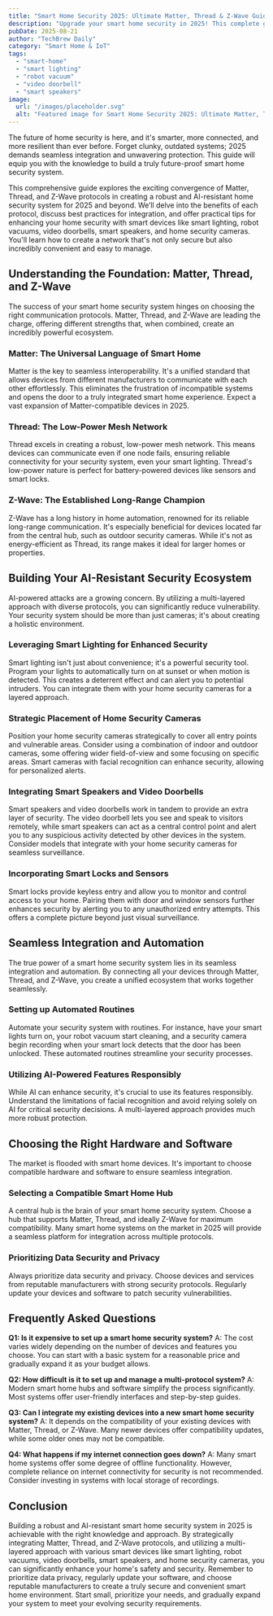 ```yaml
---
title: "Smart Home Security 2025: Ultimate Matter, Thread & Z-Wave Guide"
description: "Upgrade your smart home security in 2025! This complete guide covers seamless Matter, Thread & Z-Wave integration for AI-resistant protection, including smart lighting & video doorbells.  Boost your home's safety – read now!"
pubDate: 2025-08-21
author: "TechBrew Daily"
category: "Smart Home & IoT"
tags:
  - "smart-home"
  - "smart lighting"
  - "robot vacuum"
  - "video doorbell"
  - "smart speakers"
image:
  url: "/images/placeholder.svg"
  alt: "Featured image for Smart Home Security 2025: Ultimate Matter, Thread & Z-Wave Guide"
---
```


The future of home security is here, and it's smarter, more connected, and more resilient than ever before.  Forget clunky, outdated systems; 2025 demands seamless integration and unwavering protection.  This guide will equip you with the knowledge to build a truly future-proof smart home security system.

This comprehensive guide explores the exciting convergence of Matter, Thread, and Z-Wave protocols in creating a robust and AI-resistant home security system for 2025 and beyond. We’ll delve into the benefits of each protocol, discuss best practices for integration, and offer practical tips for enhancing your home security with smart devices like smart lighting, robot vacuums, video doorbells, smart speakers, and home security cameras.  You'll learn how to create a network that's not only secure but also incredibly convenient and easy to manage.

## Understanding the Foundation: Matter, Thread, and Z-Wave

The success of your smart home security system hinges on choosing the right communication protocols.  Matter, Thread, and Z-Wave are leading the charge, offering different strengths that, when combined, create an incredibly powerful ecosystem.

### Matter: The Universal Language of Smart Home

Matter is the key to seamless interoperability.  It's a unified standard that allows devices from different manufacturers to communicate with each other effortlessly.  This eliminates the frustration of incompatible systems and opens the door to a truly integrated smart home experience.  Expect a vast expansion of Matter-compatible devices in 2025.

### Thread: The Low-Power Mesh Network

Thread excels in creating a robust, low-power mesh network. This means devices can communicate even if one node fails, ensuring reliable connectivity for your security system, even your smart lighting. Thread's low-power nature is perfect for battery-powered devices like sensors and smart locks.

### Z-Wave: The Established Long-Range Champion

Z-Wave has a long history in home automation, renowned for its reliable long-range communication.  It's especially beneficial for devices located far from the central hub, such as outdoor security cameras. While it's not as energy-efficient as Thread, its range makes it ideal for larger homes or properties.

## Building Your AI-Resistant Security Ecosystem

AI-powered attacks are a growing concern.  By utilizing a multi-layered approach with diverse protocols, you can significantly reduce vulnerability.  Your security system should be more than just cameras; it's about creating a holistic environment.

### Leveraging Smart Lighting for Enhanced Security

Smart lighting isn't just about convenience; it's a powerful security tool.  Program your lights to automatically turn on at sunset or when motion is detected.  This creates a deterrent effect and can alert you to potential intruders.  You can integrate them with your home security cameras for a layered approach.

### Strategic Placement of Home Security Cameras

Position your home security cameras strategically to cover all entry points and vulnerable areas.  Consider using a combination of indoor and outdoor cameras, some offering wider field-of-view and some focusing on specific areas.  Smart cameras with facial recognition can enhance security, allowing for personalized alerts.

### Integrating Smart Speakers and Video Doorbells

Smart speakers and video doorbells work in tandem to provide an extra layer of security.  The video doorbell lets you see and speak to visitors remotely, while smart speakers can act as a central control point and alert you to any suspicious activity detected by other devices in the system.  Consider models that integrate with your home security cameras for seamless surveillance.


### Incorporating Smart Locks and Sensors

Smart locks provide keyless entry and allow you to monitor and control access to your home.  Pairing them with door and window sensors further enhances security by alerting you to any unauthorized entry attempts.  This offers a complete picture beyond just visual surveillance.

## Seamless Integration and Automation

The true power of a smart home security system lies in its seamless integration and automation.  By connecting all your devices through Matter, Thread, and Z-Wave, you create a unified ecosystem that works together seamlessly.

### Setting up Automated Routines

Automate your security system with routines.  For instance, have your smart lights turn on, your robot vacuum start cleaning, and a security camera begin recording when your smart lock detects that the door has been unlocked.  These automated routines streamline your security processes.


### Utilizing AI-Powered Features Responsibly

While AI can enhance security, it's crucial to use its features responsibly.  Understand the limitations of facial recognition and avoid relying solely on AI for critical security decisions.  A multi-layered approach provides much more robust protection.

## Choosing the Right Hardware and Software

The market is flooded with smart home devices.  It's important to choose compatible hardware and software to ensure seamless integration.

### Selecting a Compatible Smart Home Hub

A central hub is the brain of your smart home security system.   Choose a hub that supports Matter, Thread, and ideally Z-Wave for maximum compatibility.  Many smart home systems on the market in 2025 will provide a seamless platform for integration across multiple protocols.

### Prioritizing Data Security and Privacy

Always prioritize data security and privacy.  Choose devices and services from reputable manufacturers with strong security protocols.  Regularly update your devices and software to patch security vulnerabilities.

## Frequently Asked Questions

**Q1: Is it expensive to set up a smart home security system?**  A: The cost varies widely depending on the number of devices and features you choose.  You can start with a basic system for a reasonable price and gradually expand it as your budget allows.

**Q2: How difficult is it to set up and manage a multi-protocol system?** A: Modern smart home hubs and software simplify the process significantly.  Most systems offer user-friendly interfaces and step-by-step guides.

**Q3: Can I integrate my existing devices into a new smart home security system?** A: It depends on the compatibility of your existing devices with Matter, Thread, or Z-Wave.  Many newer devices offer compatibility updates, while some older ones may not be compatible.

**Q4: What happens if my internet connection goes down?** A: Many smart home systems offer some degree of offline functionality.  However, complete reliance on internet connectivity for security is not recommended.  Consider investing in systems with local storage of recordings.


## Conclusion

Building a robust and AI-resistant smart home security system in 2025 is achievable with the right knowledge and approach.  By strategically integrating Matter, Thread, and Z-Wave protocols, and utilizing a multi-layered approach with various smart devices like smart lighting, robot vacuums, video doorbells, smart speakers, and home security cameras, you can significantly enhance your home's safety and security.  Remember to prioritize data privacy, regularly update your software, and choose reputable manufacturers to create a truly secure and convenient smart home environment.  Start small, prioritize your needs, and gradually expand your system to meet your evolving security requirements.
